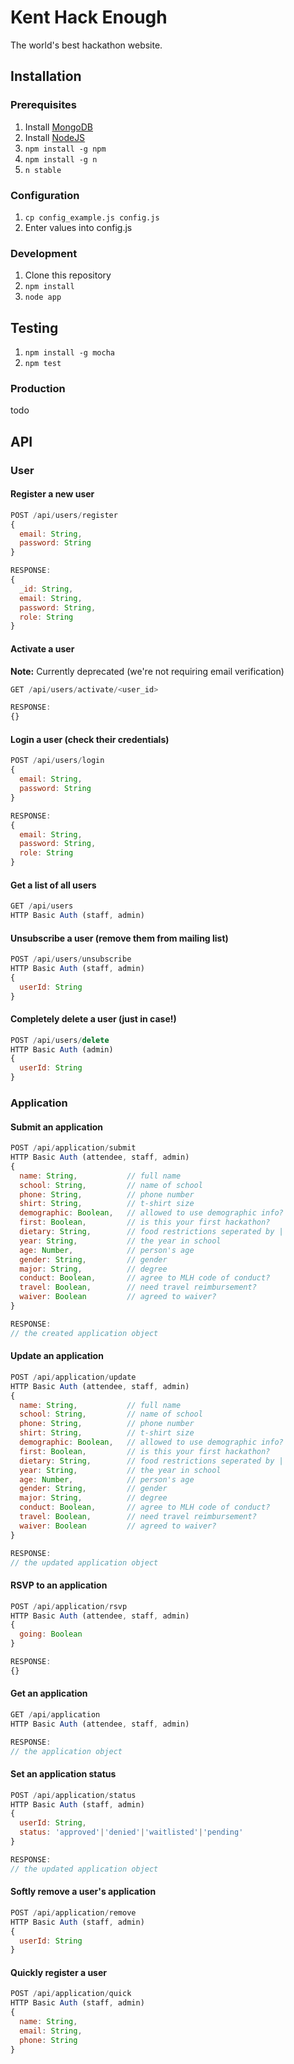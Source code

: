 # Kent Hack Enough
The world's best hackathon website.

## Installation
### Prerequisites
1. Install [MongoDB](http://docs.mongodb.org/manual/installation/)
1. Install [NodeJS](http://nodejs.org/)
1. `npm install -g npm`
1. `npm install -g n`
1. `n stable`

### Configuration
1. `cp config_example.js config.js`
1. Enter values into config.js

### Development
1. Clone this repository
1. `npm install`
1. `node app`

## Testing
1. `npm install -g mocha`
1. `npm test`

### Production
todo

## API

### User
#### Register a new user
```javascript
POST /api/users/register
{
  email: String,
  password: String
}

RESPONSE:
{
  _id: String,
  email: String,
  password: String,
  role: String
}
```

#### Activate a user
**Note:** Currently deprecated (we're not requiring email verification)
```javascript
GET /api/users/activate/<user_id>

RESPONSE:
{}
```

#### Login a user (check their credentials)
```javascript
POST /api/users/login
{
  email: String,
  password: String
}

RESPONSE:
{
  email: String,
  password: String,
  role: String
}
```

#### Get a list of all users
```javascript
GET /api/users
HTTP Basic Auth (staff, admin)
```

#### Unsubscribe a user (remove them from mailing list)
```javascript
POST /api/users/unsubscribe
HTTP Basic Auth (staff, admin)
{
  userId: String
}
```

#### Completely delete a user (just in case!)
```javascript
POST /api/users/delete
HTTP Basic Auth (admin)
{
  userId: String
}
```

### Application

#### Submit an application
```javascript
POST /api/application/submit
HTTP Basic Auth (attendee, staff, admin)
{
  name: String,           // full name
  school: String,         // name of school
  phone: String,          // phone number
  shirt: String,          // t-shirt size
  demographic: Boolean,   // allowed to use demographic info?
  first: Boolean,         // is this your first hackathon?
  dietary: String,        // food restrictions seperated by |
  year: String,           // the year in school
  age: Number,            // person's age
  gender: String,         // gender
  major: String,          // degree
  conduct: Boolean,       // agree to MLH code of conduct?
  travel: Boolean,        // need travel reimbursement?
  waiver: Boolean         // agreed to waiver?
}

RESPONSE:
// the created application object
```

#### Update an application
```javascript
POST /api/application/update
HTTP Basic Auth (attendee, staff, admin)
{
  name: String,           // full name
  school: String,         // name of school
  phone: String,          // phone number
  shirt: String,          // t-shirt size
  demographic: Boolean,   // allowed to use demographic info?
  first: Boolean,         // is this your first hackathon?
  dietary: String,        // food restrictions seperated by |
  year: String,           // the year in school
  age: Number,            // person's age
  gender: String,         // gender
  major: String,          // degree
  conduct: Boolean,       // agree to MLH code of conduct?
  travel: Boolean,        // need travel reimbursement?
  waiver: Boolean         // agreed to waiver?
}

RESPONSE:
// the updated application object
```

#### RSVP to an application
```javascript
POST /api/application/rsvp
HTTP Basic Auth (attendee, staff, admin)
{
  going: Boolean
}

RESPONSE:
{}
```

#### Get an application
```javascript
GET /api/application
HTTP Basic Auth (attendee, staff, admin)

RESPONSE:
// the application object
```

#### Set an application status
```javascript
POST /api/application/status
HTTP Basic Auth (staff, admin)
{
  userId: String,
  status: 'approved'|'denied'|'waitlisted'|'pending'
}

RESPONSE:
// the updated application object
```

#### Softly remove a user's application
```javascript
POST /api/application/remove
HTTP Basic Auth (staff, admin)
{
  userId: String
}
```

#### Quickly register a user
```javascript
POST /api/application/quick
HTTP Basic Auth (staff, admin)
{
  name: String,
  email: String,
  phone: String
}
```